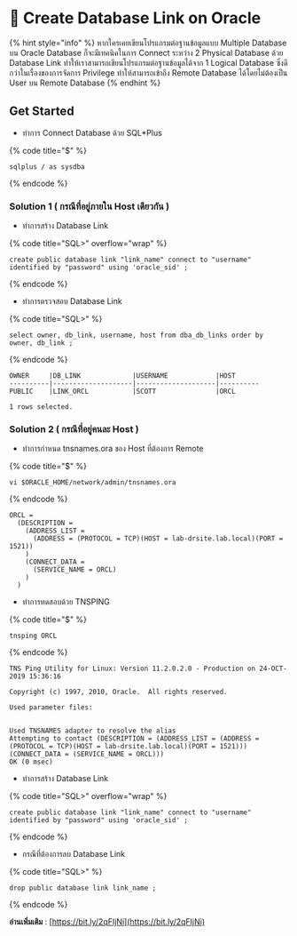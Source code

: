 # 🥬 Create Database Link on Oracle

{% hint style="info" %}
หากใครเคยเขียนโปรแกรมต่อฐานข้อมูลแบบ Multiple Database บน Oracle Database ก็จะมีเทคนิคในการ Connect ระหว่าง 2 Physical Database ด้วย Database Link ทำให้เราสามารถเขียนโปรแกรมต่อฐานข้อมูลได้จาก 1 Logical Database ซึ่งดีกว่าในเรื่องของการจัดการ Privilege ทำให้สามารถเข้าถึง Remote Database ได้โดยไม่ต้องเป็น User บน Remote Database
{% endhint %}

## **Get Started**

* ทำการ Connect Database ด้วย SQL\*Plus

{% code title="$" %}
```
sqlplus / as sysdba
```
{% endcode %}

### Solution 1 ( กรณีที่อยู่ภายใน Host เดียวกัน )&#x20;

* ทำการสร้าง Database Link

{% code title="SQL>" overflow="wrap" %}
```
create public database link "link_name" connect to "username" identified by "password" using 'oracle_sid' ;
```
{% endcode %}

* ทำการตรวจสอบ Database Link

{% code title="SQL>" %}
```
select owner, db_link, username, host from dba_db_links order by owner, db_link ;
```
{% endcode %}

```
OWNER     |DB_LINK             |USERNAME            |HOST
----------|--------------------|--------------------|----------
PUBLIC    |LINK_ORCL           |SCOTT               |ORCL

1 rows selected.
```

### Solution 2 ( กรณีที่อยู่คนละ Host )&#x20;

* ทำการกำหนด tnsnames.ora ของ Host ที่ต้องการ Remote

{% code title="$" %}
```
vi $ORACLE_HOME/network/admin/tnsnames.ora
```
{% endcode %}

```
ORCL =
  (DESCRIPTION =
    (ADDRESS_LIST =
      (ADDRESS = (PROTOCOL = TCP)(HOST = lab-drsite.lab.local)(PORT = 1521))
    )
    (CONNECT_DATA =
      (SERVICE_NAME = ORCL)
    )
  )
```

* ทำการทดสอบด้วย TNSPING

{% code title="$" %}
```
tnsping ORCL
```
{% endcode %}

```
TNS Ping Utility for Linux: Version 11.2.0.2.0 - Production on 24-OCT-2019 15:36:16

Copyright (c) 1997, 2010, Oracle.  All rights reserved.

Used parameter files:


Used TNSNAMES adapter to resolve the alias
Attempting to contact (DESCRIPTION = (ADDRESS_LIST = (ADDRESS = (PROTOCOL = TCP)(HOST = lab-drsite.lab.local)(PORT = 1521))) (CONNECT_DATA = (SERVICE_NAME = ORCL)))
OK (0 msec)
```

* ทำการสร้าง Database Link

{% code title="SQL>" overflow="wrap" %}
```
create public database link "link_name" connect to "username" identified by "password" using 'oracle_sid' ;
```
{% endcode %}

* กรณีที่ต้องการลบ Database Link

{% code title="SQL>" %}
```
drop public database link link_name ;
```
{% endcode %}

**อ่านเพิ่มเติม** : [https://bit.ly/2qFIjNi](https://bit.ly/2qFIjNi)
